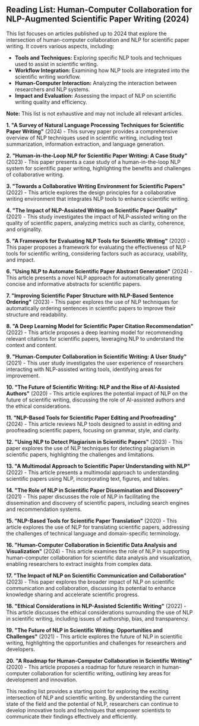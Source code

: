 ## Reading List: Human-Computer Collaboration for NLP-Augmented Scientific Paper Writing (2024)

This list focuses on articles published up to 2024 that explore the intersection of human-computer collaboration and NLP for scientific paper writing. It covers various aspects, including:

* **Tools and Techniques:**  Exploring specific NLP tools and techniques used to assist in scientific writing.
* **Workflow Integration:**  Examining how NLP tools are integrated into the scientific writing workflow.
* **Human-Computer Interaction:**  Analyzing the interaction between researchers and NLP systems.
* **Impact and Evaluation:**  Assessing the impact of NLP on scientific writing quality and efficiency.

**Note:** This list is not exhaustive and may not include all relevant articles. 

**1. "A Survey of Natural Language Processing Techniques for Scientific Paper Writing"** (2024) - This survey paper provides a comprehensive overview of NLP techniques used in scientific writing, including text summarization, information extraction, and language generation.

**2. "Human-in-the-Loop NLP for Scientific Paper Writing: A Case Study"** (2023) - This paper presents a case study of a human-in-the-loop NLP system for scientific paper writing, highlighting the benefits and challenges of collaborative writing.

**3. "Towards a Collaborative Writing Environment for Scientific Papers"** (2022) - This article explores the design principles for a collaborative writing environment that integrates NLP tools to enhance scientific writing.

**4. "The Impact of NLP-Assisted Writing on Scientific Paper Quality"** (2021) - This study investigates the impact of NLP-assisted writing on the quality of scientific papers, analyzing metrics such as clarity, coherence, and originality.

**5. "A Framework for Evaluating NLP Tools for Scientific Writing"** (2020) - This paper proposes a framework for evaluating the effectiveness of NLP tools for scientific writing, considering factors such as accuracy, usability, and impact.

**6. "Using NLP to Automate Scientific Paper Abstract Generation"** (2024) - This article presents a novel NLP approach for automatically generating concise and informative abstracts for scientific papers.

**7. "Improving Scientific Paper Structure with NLP-Based Sentence Ordering"** (2023) - This paper explores the use of NLP techniques for automatically ordering sentences in scientific papers to improve their structure and readability.

**8. "A Deep Learning Model for Scientific Paper Citation Recommendation"** (2022) - This article proposes a deep learning model for recommending relevant citations for scientific papers, leveraging NLP to understand the context and content.

**9. "Human-Computer Collaboration in Scientific Writing: A User Study"** (2021) - This user study investigates the user experience of researchers interacting with NLP-assisted writing tools, identifying areas for improvement.

**10. "The Future of Scientific Writing: NLP and the Rise of AI-Assisted Authors"** (2020) - This article explores the potential impact of NLP on the future of scientific writing, discussing the role of AI-assisted authors and the ethical considerations.

**11. "NLP-Based Tools for Scientific Paper Editing and Proofreading"** (2024) - This article reviews NLP tools designed to assist in editing and proofreading scientific papers, focusing on grammar, style, and clarity.

**12. "Using NLP to Detect Plagiarism in Scientific Papers"** (2023) - This paper explores the use of NLP techniques for detecting plagiarism in scientific papers, highlighting the challenges and limitations.

**13. "A Multimodal Approach to Scientific Paper Understanding with NLP"** (2022) - This article presents a multimodal approach to understanding scientific papers using NLP, incorporating text, figures, and tables.

**14. "The Role of NLP in Scientific Paper Dissemination and Discovery"** (2021) - This paper discusses the role of NLP in facilitating the dissemination and discovery of scientific papers, including search engines and recommendation systems.

**15. "NLP-Based Tools for Scientific Paper Translation"** (2020) - This article explores the use of NLP for translating scientific papers, addressing the challenges of technical language and domain-specific terminology.

**16. "Human-Computer Collaboration in Scientific Data Analysis and Visualization"** (2024) - This article examines the role of NLP in supporting human-computer collaboration for scientific data analysis and visualization, enabling researchers to extract insights from complex data.

**17. "The Impact of NLP on Scientific Communication and Collaboration"** (2023) - This paper explores the broader impact of NLP on scientific communication and collaboration, discussing its potential to enhance knowledge sharing and accelerate scientific progress.

**18. "Ethical Considerations in NLP-Assisted Scientific Writing"** (2022) - This article discusses the ethical considerations surrounding the use of NLP in scientific writing, including issues of authorship, bias, and transparency.

**19. "The Future of NLP in Scientific Writing: Opportunities and Challenges"** (2021) - This article explores the future of NLP in scientific writing, highlighting the opportunities and challenges for researchers and developers.

**20. "A Roadmap for Human-Computer Collaboration in Scientific Writing"** (2020) - This article proposes a roadmap for future research in human-computer collaboration for scientific writing, outlining key areas for development and innovation.

This reading list provides a starting point for exploring the exciting intersection of NLP and scientific writing. By understanding the current state of the field and the potential of NLP, researchers can continue to develop innovative tools and techniques that empower scientists to communicate their findings effectively and efficiently. 
